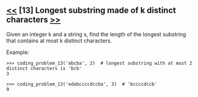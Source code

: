 ## [<<](../12) [13] Longest substring made of k distinct characters [>>](../14)

Given an integer k and a string s, find the length of the longest substring that contains at most k distinct
characters.

Example:

    >>> coding_problem_13('abcba', 2)  # longest substring with at most 2 distinct characters is 'bcb'
    3
    
    >>> coding_problem_13('edabccccdccba', 3)  # 'bccccdccb'
    9
